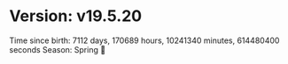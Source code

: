 # Version: v19.5.20
Time since birth: 7112 days, 170689 hours, 10241340 minutes, 614480400 seconds
Season: Spring 🌸

